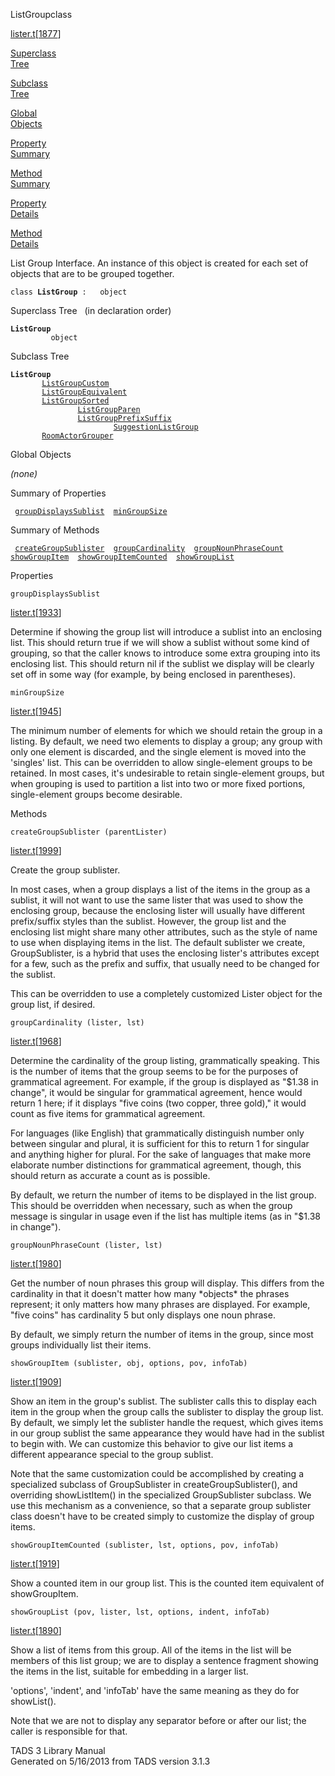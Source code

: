 <span class="title">ListGroup</span><span class="type">class</span>

[lister.t](../file/lister.t.html)\[[1877](../source/lister.t.html#1877)\]

[Superclass  
Tree](#_SuperClassTree_)

[Subclass  
Tree](#_SubClassTree_)

[Global  
Objects](#_ObjectSummary_)

[Property  
Summary](#_PropSummary_)

[Method  
Summary](#_MethodSummary_)

[Property  
Details](#_Properties_)

[Method  
Details](#_Methods_)

<div class="fdesc">

List Group Interface. An instance of this object is created for each set
of objects that are to be grouped together.

`class `**`ListGroup`**` :   object`

</div>

<span id="_SuperClassTree_"></span>

<div class="mjhd">

<span class="hdln">Superclass Tree</span>   (in declaration order)

</div>

**`ListGroup`**  
`         object`  
<span id="_SubClassTree_"></span>

<div class="mjhd">

<span class="hdln">Subclass Tree</span>  

</div>

**`ListGroup`**  
`         `[`ListGroupCustom`](../object/ListGroupCustom.html)  
`         `[`ListGroupEquivalent`](../object/ListGroupEquivalent.html)  
`         `[`ListGroupSorted`](../object/ListGroupSorted.html)  
`                 `[`ListGroupParen`](../object/ListGroupParen.html)  
`                 `[`ListGroupPrefixSuffix`](../object/ListGroupPrefixSuffix.html)  
`                         `[`SuggestionListGroup`](../object/SuggestionListGroup.html)  
`         `[`RoomActorGrouper`](../object/RoomActorGrouper.html)  
<span id="_ObjectSummary_"></span>

<div class="mjhd">

<span class="hdln">Global Objects</span>  

</div>

*(none)* <span id="_PropSummary_"></span>

<div class="mjhd">

<span class="hdln">Summary of Properties</span>  

</div>

` `[`groupDisplaysSublist`](#groupDisplaysSublist)`  `[`minGroupSize`](#minGroupSize)`  `

<span id="_MethodSummary_"></span>

<div class="mjhd">

<span class="hdln">Summary of Methods</span>  

</div>

` `[`createGroupSublister`](#createGroupSublister)`  `[`groupCardinality`](#groupCardinality)`  `[`groupNounPhraseCount`](#groupNounPhraseCount)`  `[`showGroupItem`](#showGroupItem)`  `[`showGroupItemCounted`](#showGroupItemCounted)`  `[`showGroupList`](#showGroupList)`  `

<span id="_Properties_"></span>

<div class="mjhd">

<span class="hdln">Properties</span>  

</div>

<span id="groupDisplaysSublist"></span>

`groupDisplaysSublist`

[lister.t](../file/lister.t.html)\[[1933](../source/lister.t.html#1933)\]

<div class="desc">

Determine if showing the group list will introduce a sublist into an
enclosing list. This should return true if we will show a sublist
without some kind of grouping, so that the caller knows to introduce
some extra grouping into its enclosing list. This should return nil if
the sublist we display will be clearly set off in some way (for example,
by being enclosed in parentheses).

</div>

<span id="minGroupSize"></span>

`minGroupSize`

[lister.t](../file/lister.t.html)\[[1945](../source/lister.t.html#1945)\]

<div class="desc">

The minimum number of elements for which we should retain the group in a
listing. By default, we need two elements to display a group; any group
with only one element is discarded, and the single element is moved into
the 'singles' list. This can be overridden to allow single-element
groups to be retained. In most cases, it's undesirable to retain
single-element groups, but when grouping is used to partition a list
into two or more fixed portions, single-element groups become desirable.

</div>

<span id="_Methods_"></span>

<div class="mjhd">

<span class="hdln">Methods</span>  

</div>

<span id="createGroupSublister"></span>

`createGroupSublister (parentLister)`

[lister.t](../file/lister.t.html)\[[1999](../source/lister.t.html#1999)\]

<div class="desc">

Create the group sublister.

In most cases, when a group displays a list of the items in the group as
a sublist, it will not want to use the same lister that was used to show
the enclosing group, because the enclosing lister will usually have
different prefix/suffix styles than the sublist. However, the group list
and the enclosing list might share many other attributes, such as the
style of name to use when displaying items in the list. The default
sublister we create, GroupSublister, is a hybrid that uses the enclosing
lister's attributes except for a few, such as the prefix and suffix,
that usually need to be changed for the sublist.

This can be overridden to use a completely customized Lister object for
the group list, if desired.

</div>

<span id="groupCardinality"></span>

`groupCardinality (lister, lst)`

[lister.t](../file/lister.t.html)\[[1968](../source/lister.t.html#1968)\]

<div class="desc">

Determine the cardinality of the group listing, grammatically speaking.
This is the number of items that the group seems to be for the purposes
of grammatical agreement. For example, if the group is displayed as
"\$1.38 in change", it would be singular for grammatical agreement,
hence would return 1 here; if it displays "five coins (two copper, three
gold)," it would count as five items for grammatical agreement.

For languages (like English) that grammatically distinguish number only
between singular and plural, it is sufficient for this to return 1 for
singular and anything higher for plural. For the sake of languages that
make more elaborate number distinctions for grammatical agreement,
though, this should return as accurate a count as is possible.

By default, we return the number of items to be displayed in the list
group. This should be overridden when necessary, such as when the group
message is singular in usage even if the list has multiple items (as in
"\$1.38 in change").

</div>

<span id="groupNounPhraseCount"></span>

`groupNounPhraseCount (lister, lst)`

[lister.t](../file/lister.t.html)\[[1980](../source/lister.t.html#1980)\]

<div class="desc">

Get the number of noun phrases this group will display. This differs
from the cardinality in that it doesn't matter how many \*objects\* the
phrases represent; it only matters how many phrases are displayed. For
example, "five coins" has cardinality 5 but only displays one noun
phrase.

By default, we simply return the number of items in the group, since
most groups individually list their items.

</div>

<span id="showGroupItem"></span>

`showGroupItem (sublister, obj, options, pov, infoTab)`

[lister.t](../file/lister.t.html)\[[1909](../source/lister.t.html#1909)\]

<div class="desc">

Show an item in the group's sublist. The sublister calls this to display
each item in the group when the group calls the sublister to display the
group list. By default, we simply let the sublister handle the request,
which gives items in our group sublist the same appearance they would
have had in the sublist to begin with. We can customize this behavior to
give our list items a different appearance special to the group sublist.

Note that the same customization could be accomplished by creating a
specialized subclass of GroupSublister in createGroupSublister(), and
overriding showListItem() in the specialized GroupSublister subclass. We
use this mechanism as a convenience, so that a separate group sublister
class doesn't have to be created simply to customize the display of
group items.

</div>

<span id="showGroupItemCounted"></span>

`showGroupItemCounted (sublister, lst, options, pov, infoTab)`

[lister.t](../file/lister.t.html)\[[1919](../source/lister.t.html#1919)\]

<div class="desc">

Show a counted item in our group list. This is the counted item
equivalent of showGroupItem.

</div>

<span id="showGroupList"></span>

`showGroupList (pov, lister, lst, options, indent, infoTab)`

[lister.t](../file/lister.t.html)\[[1890](../source/lister.t.html#1890)\]

<div class="desc">

Show a list of items from this group. All of the items in the list will
be members of this list group; we are to display a sentence fragment
showing the items in the list, suitable for embedding in a larger list.

'options', 'indent', and 'infoTab' have the same meaning as they do for
showList().

Note that we are not to display any separator before or after our list;
the caller is responsible for that.

</div>

<div class="ftr">

TADS 3 Library Manual  
Generated on 5/16/2013 from TADS version 3.1.3

</div>
